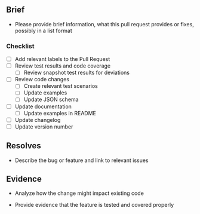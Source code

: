 ## Brief

- Please provide brief information, what this pull request provides or fixes, possibly in a list format

### Checklist

<!-- Use the checklist below to ensure the changes are correct and consistent
     with the rest of the codebase.
 -->

- [ ] Add relevant labels to the Pull Request
- [ ] Review test results and code coverage
  - [ ] Review snapshot test results for deviations
- [ ] Review code changes
  - [ ] Create relevant test scenarios
  - [ ] Update examples
  - [ ] Update JSON schema
- [ ] Update documentation
  - [ ] Update examples in README
- [ ] Update changelog
- [ ] Update version number

## Resolves

<!--
     Use the syntax: "Fixes #42" or "Resolves #42" to automatically link to issues.
 -->

+ Describe the bug or feature and link to relevant issues

## Evidence

<!-- This section is meant to provide proof that the PR is correct.
     Here you should note if a change will possibly break existing usage of the library
     or how new features are tested.
 -->

+ Analyze how the change might impact existing code

+ Provide evidence that the feature is tested and covered properly
